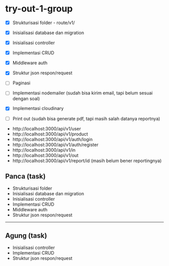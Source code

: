 # try-out-1-group

- [x] Strukturisasi folder - route/v1/ 
- [x] Inisialisasi database dan migration 
- [x] Inisialisasi controller 
- [x] Implementasi CRUD 
- [x] Middleware auth 
- [x] Struktur json respon/request 
- [ ] Paginasi
- [ ] Implementasi nodemailer (sudah bisa kirim email, tapi belum sesuai dengan soal)
- [x] Implementasi cloudinary
- [ ] Print out (sudah bisa generate pdf, tapi masih salah datanya reportnya)


* http://localhost:3000/api/v1/user
* http://localhost:3000/api/v1/product
* http://localhost:3000/api/v1/auth/login
* http://localhost:3000/api/v1/auth/register
* http://localhost:3000/api/v1/in
* http://localhost:3000/api/v1/out
* http://localhost:3000/api/v1/report/id (masih belum bener reportingnya)


## Panca (task)

* Strukturisasi folder
* Inisialisasi database dan migration
* Inisialisasi controller
* Implementasi CRUD
* Middleware auth
* Struktur json respon/request

--------------------------------------

## Agung (task) 

* Inisialisasi controller
* Implementasi CRUD
* Struktur json respon/request

